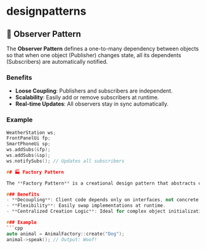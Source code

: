 # designpatterns
## 👀 Observer Pattern

The **Observer Pattern** defines a one-to-many dependency between objects so that when one object (Publisher) changes state, all its dependents (Subscribers) are automatically notified.

### Benefits
- **Loose Coupling**: Publishers and subscribers are independent.  
- **Scalability**: Easily add or remove subscribers at runtime.  
- **Real-time Updates**: All observers stay in sync automatically.

### Example
```cpp
WeatherStation ws;
FrontPanelUi fp;
SmartPhoneUi sp;
ws.addSubs(&fp);
ws.addSubs(&sp);
ws.notifySubs(); // Updates all subscribers

## 🏭 Factory Pattern

The **Factory Pattern** is a creational design pattern that abstracts object creation, allowing clients to request objects without directly instantiating classes using `new`.  

### Benefits
- **Decoupling**: Client code depends only on interfaces, not concrete classes.  
- **Flexibility**: Easily swap implementations at runtime.  
- **Centralized Creation Logic**: Ideal for complex object initialization.

### Example
```cpp
auto animal = AnimalFactory::create("Dog");
animal->speak(); // Output: Woof!
